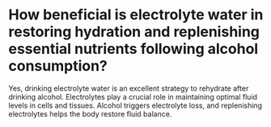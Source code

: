 # How beneficial is electrolyte water in restoring hydration and replenishing essential nutrients following alcohol consumption?

Yes, drinking electrolyte water is an excellent strategy to rehydrate after drinking alcohol. Electrolytes play a crucial role in maintaining optimal fluid levels in cells and tissues. Alcohol triggers electrolyte loss, and replenishing electrolytes helps the body restore fluid balance.